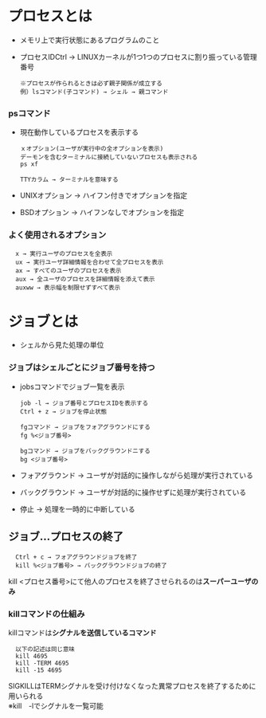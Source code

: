 # プロセスとは
- メモリ上で実行状態にあるプログラムのこと
  
- プロセスIDCtrl → LINUXカーネルが1つ1つのプロセスに割り振っている管理番号

      ※プロセスが作られるときは必ず親子関係が成立する
      例）lsコマンド(子コマンド) → シェル → 親コマンド

### psコマンド
- 現在動作しているプロセスを表示する

      ｘオプション(ユーザが実行中の全オプションを表示)
      デーモンを含むターミナルに接続していないプロセスも表示される
      ps xf

      TTYカラム → ターミナルを意味する

- UNIXオプション → ハイフン付きでオプションを指定
- BSDオプション → ハイフンなしでオプションを指定

### よく使用されるオプション
      x → 実行ユーザのプロセスを全表示
      ux → 実行ユーザ詳細情報を合わせて全プロセスを表示
      ax → すべてのユーザのプロセスを表示
      aux → 全ユーザのプロセスを詳細情報を添えて表示
      auxww → 表示幅を制限せずすべて表示

# ジョブとは
- シェルから見た処理の単位
### ジョブはシェルごとにジョブ番号を持つ
- jobsコマンドでジョブ一覧を表示

      job -l → ジョブ番号とプロセスIDを表示する
      Ctrl + z → ジョブを停止状態
      
      fgコマンド → ジョブをフォアグラウンドにする
      fg %<ジョブ番号>
      
      bgコマンド → ジョブをバックグラウンドニする
      bg <ジョブ番号>

- フォアグラウンド → ユーザが対話的に操作しながら処理が実行されている
- バックグラウンド → ユーザが対話的に操作せずに処理が実行されている
- 停止 → 処理を一時的に中断している

## ジョブ…プロセスの終了
      Ctrl + c → フォアグラウンドジョブを終了
      kill %<ジョブ番号> → バックグラウンドジョブの終了

kill <プロセス番号>にて他人のプロセスを終了させられるのは**スーパーユーザのみ**

### killコマンドの仕組み
killコマンドは**シグナルを送信しているコマンド**

      以下の記述は同じ意味
      kill 4695
      kill -TERM 4695
      kill -15 4695

SIGKILLはTERMシグナルを受け付けなくなった異常プロセスを終了するために用いられる  
※kill　-lでシグナルを一覧可能
